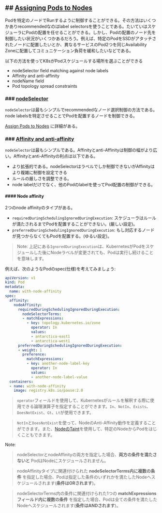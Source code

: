


## ## [Assigning Pods to Nodes](https://kubernetes.io/docs/concepts/scheduling-eviction/assign-pod-node/)

Podを特定のノードでRunするように制御することができる。その方法はいくつかありrecommendedなのはlabel selectorsを使うことである。たいていはスケジューラにPodの配置を任せることができる。しかし、Podの配置のノード先を制御したい状況がいくつかあるだろう。例えば、特定のPodをSSDがアタッチされたノードに配置したいとか、異なるサービスのPod2つを同じAvailability Zoneに配置してコミュニケーション負荷を緩和したいなどである。

以下の方法を使ってK8sがPodスケジュールする場所を選ぶことができる

* nodeSelector field matching against node labels
* Affinity and anti-affinity
* nodeName field
* Pod topology spread constraints

### ### [nodeSelector](https://kubernetes.io/docs/concepts/scheduling-eviction/assign-pod-node/#nodeselector)

`nodeSelector`は最もシンプルでrecommendedなノード選択制御の方法である。node labelsを特定させることでPodを配置するノードを制御できる。

[Assign Pods to Nodes](https://kubernetes.io/docs/tasks/configure-pod-container/assign-pods-nodes/) に詳細がある。

### ### [Affinity and anti-affinity](https://kubernetes.io/docs/concepts/scheduling-eviction/assign-pod-node/#affinity-and-anti-affinity)

`nodeSelector`は最もシンプルである。Affinityとanti-Affinityは制御の幅がより広い。Affinityとanti-Affinityの利点は以下である。

* より拡張的である。nodeSelectorはラベルでしか制御できないがAffinityはより複雑に制御を設定できる
* ルールの厳しさを調整できる。
* node labelだけでなく、他のPodのlabelを使ってPod配置の制御ができる。

#### #### Node affinity

2つのnode affinityのタイプがある。

* `requiredDuringSchedulingIgnoredDuringExecution`: スケジューラはルールが満たされるまでPodを配置することができない。(厳しい設定)。
* `preferredDuringSchedulingIgnoredDuringExecution`: もし対応するノードが見つからなくてもPodを配置する。(ゆるい設定)。

> Note: 上記にある`IgnoredDuringExecution`は、KubernetesがPodをスケジュールした後にNodeラベルが変更されても、Podは実行し続けることを意味します。

例えば、次のようなPodのspec(仕様)を考えてみましょう:

```yaml
apiVersion: v1
kind: Pod
metadata:
  name: with-node-affinity
spec:
  affinity:
    nodeAffinity:
      requiredDuringSchedulingIgnoredDuringExecution:
        nodeSelectorTerms:
        - matchExpressions:
          - key: topology.kubernetes.io/zone
            operator: In
            values:
            - antarctica-east1
            - antarctica-west1
      preferredDuringSchedulingIgnoredDuringExecution:
      - weight: 1
        preference:
          matchExpressions:
          - key: another-node-label-key
            operator: In
            values:
            - another-node-label-value
  containers:
  - name: with-node-affinity
    image: registry.k8s.io/pause:2.0
```

> `operator`フィールドを使用して、Kubernetesがルールを解釈する際に使用できる論理演算子を指定することができます。`In`、`NotIn`、`Exists`、`DoesNotExist`、`Gt`、`Lt`が使用できます。

> `NotIn`と`DoesNotExist`を使って、NodeのAnti-Affinity動作を定義することができます。また、[NodeのTaint](https://kubernetes.io/ja/docs/concepts/scheduling-eviction/taint-and-toleration/)を使用して、特定のNodeからPodをはじくこともできます。

Note:

> nodeSelectorとnodeAffinityの両方を指定した場合、__両方の条件を満たさないと__ PodはNodeにスケジュールされません。

> nodeAffinityタイプに関連付けられた __nodeSelectorTerms内に複数の条件__ を指定した場合、Podは指定した条件のいずれかを満たしたNodeへスケジュールされます(__条件はORされます__)。

> nodeSelectorTerms内の条件に関連付けられた1つの __matchExpressionsフィールド内に複数の条件__ を指定した場合、Podは全ての条件を満たしたNodeへスケジュールされます(__条件はANDされます__)。